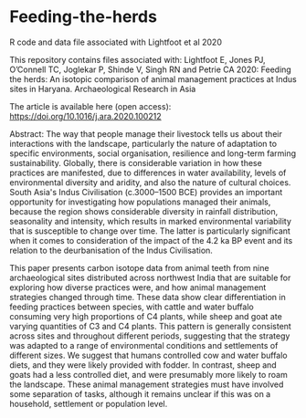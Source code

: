 # Feeding-the-herds
R code and data file associated with Lightfoot et al 2020

This repository contains files associated with:
Lightfoot E, Jones PJ, O’Connell TC, Joglekar P, Shinde V, Singh RN and Petrie CA 2020: Feeding the herds: An isotopic comparison of animal management practices at Indus sites in Haryana. Archaeological Research in Asia

The article is available here (open access): https://doi.org/10.1016/j.ara.2020.100212

Abstract:
The way that people manage their livestock tells us about their interactions with the landscape, particularly the nature of adaptation to specific environments, social organisation, resilience and long-term farming sustainability. Globally, there is considerable variation in how these practices are manifested, due to differences in water availability, levels of environmental diversity and aridity, and also the nature of cultural choices. South Asia's Indus Civilisation (c.3000–1500 BCE) provides an important opportunity for investigating how populations managed their animals, because the region shows considerable diversity in rainfall distribution, seasonality and intensity, which results in marked environmental variability that is susceptible to change over time. The latter is particularly significant when it comes to consideration of the impact of the 4.2 ka BP event and its relation to the deurbanisation of the Indus Civilisation.

This paper presents carbon isotope data from animal teeth from nine archaeological sites distributed across northwest India that are suitable for exploring how diverse practices were, and how animal management strategies changed through time. These data show clear differentiation in feeding practices between species, with cattle and water buffalo consuming very high proportions of C4 plants, while sheep and goat ate varying quantities of C3 and C4 plants. This pattern is generally consistent across sites and throughout different periods, suggesting that the strategy was adapted to a range of environmental conditions and settlements of different sizes. We suggest that humans controlled cow and water buffalo diets, and they were likely provided with fodder. In contrast, sheep and goats had a less controlled diet, and were presumably more likely to roam the landscape. These animal management strategies must have involved some separation of tasks, although it remains unclear if this was on a household, settlement or population level.
